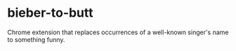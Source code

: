 bieber-to-butt
==============

Chrome extension that replaces occurrences of a well-known singer's name to something funny.
